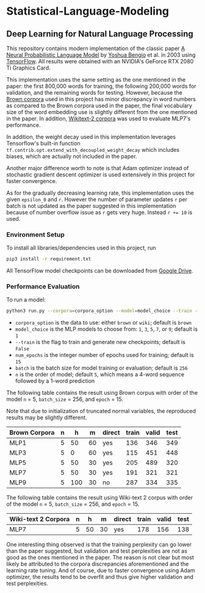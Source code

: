 # Statistical-Language-Modeling

## Deep Learning for Natural Language Processing
This repository contains modern implementation of the classic paper [A Neural Probabilistic Language Model](http://www.jmlr.org/papers/volume3/bengio03a/bengio03a.pdf) by [Yoshua Bengio](https://en.wikipedia.org/wiki/Yoshua_Bengio) et al. in 2003 using [TensorFlow](https://www.tensorflow.org/). All results were obtained with an NVIDIA's GeForce RTX 2080 Ti Graphics Card.

This implementation uses the same setting as the one mentioned in the paper: the first 800,000 words for training, the following 200,000 words for validation, and the remaining words for testing. However, because the [Brown corpora](https://en.wikipedia.org/wiki/Brown_Corpus) used in this project has minor discrepancy in word numbers as compared to the Brown corpora used in the paper, the final vocabulary size of the word embedding use is slightly different from the one mentioned in the paper. In addition, [Wikitext-2 corpora](https://blog.einstein.ai/the-wikitext-long-term-dependency-language-modeling-dataset/) was used to evaluate MLP7's performance.

In addition, the weight decay used in this implementation leverages Tensorflow's built-in function `tf.contrib.opt.extend_with_decoupled_weight_decay` which includes biases, which are actually not included in the paper.

Another major difference worth to note is that Adam optimizer instead of stochastic gradient descent optimizer is used extensively in this project for faster convergence.

As for the gradually decreasing learning rate, this implementation uses the given `epsilon_0` and `r`. However the number of parameter updates `r` per batch is not updated as the paper suggested in this implementation because of number overflow issue as `r` gets very huge. Instead `r += 10` is used.

### Environment Setup
To install all libraries/dependencies used in this project, run
```bash
pip3 install -r requirement.txt
```
All TensorFlow model checkpoints can be downloaded from [Google Drive](https://drive.google.com/drive/folders/1tWk1iaQz1mhw6bzh4mrBz4d2SrVNKGuX?usp=sharing).

### Performance Evaluation
To run a model:
```bash
python3 run.py --corpora=corpora_option --model=model_choice --train --epoch=num_epochs --batch=batch_szie --order=n
```
 - `corpora_option` is the data to use: either `brown` or `wiki`; default is `brown`
 - `model_choice`   is the MLP models to choose from: `1`, `3`, `5`, `7`, or `9`; default is `1`
 - `--train`        is the flag to train and generate new checkpoints; default is `False`
 - `num_epochs`     is the integer number of epochs used for training; default is `15`
 - `batch`          is the batch size for model training or evaluation; default is `256`
 - `n`              is the order of model; default `5`, which means a 4-word sequence followed by a 1-word prediction

The following table contains the result using Brown corpus with order of the model `n` = 5, `batch_size` = 256, and `epoch` = 15.

Note that due to initialization of truncated normal variables, the reproduced results may be slightly different.

| Brown Corpora | n | h   | m  | direct | train | valid | test |
|--------------|---|-----|----|--------|-------|-------|------|
| MLP1         | 5 | 50  | 60 | yes    | 136   | 346   | 349  |
| MLP3         | 5 | 0   | 60 | yes    | 115   | 451   | 448  |
| MLP5         | 5 | 50  | 30 | yes    | 205   | 489   | 320  |
| MLP7         | 5 | 50  | 30 | yes    | 191   | 321   | 321  |
| MLP9         | 5 | 100 | 30 | no     | 287   | 334   | 335  |

The following table contains the result using Wiki-text 2 corpus with order of the model `n` = 5, `batch_size` = 256, and `epoch` = 15.

| Wiki-text 2 Corpora | n | h   | m  | direct | train | valid | test |
|--------------|---|-----|----|--------|-------|-------|------|
| MLP7         | 5 | 50  | 30 | yes    | 178 |  156  | 138 |

One interesting thing observed is that the training perplexity can go lower than the paper suggested, but validation and test perplexities are not as good as the ones mentioned in the paper. The reason is not clear but most likely be attributed to the corpora discrepancies aforementioned and the learning rate tuning. And of course, due to faster convergence using Adam optimizer, the results tend to be overfit and thus give higher validation and test perplexities.
